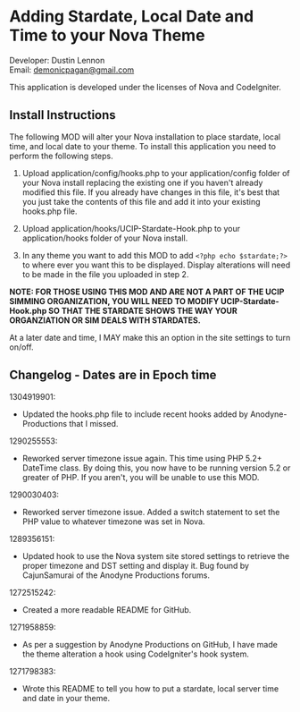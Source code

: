 Adding Stardate, Local Date and Time to your Nova Theme
=======================================================
Developer: Dustin Lennon<br />
Email: <demonicpagan@gmail.com>

This application is developed under the licenses of Nova and CodeIgniter.

Install Instructions
--------------------
The following MOD will alter your Nova installation to place stardate, local time, and local date to your theme.
To install this application you need to perform the following steps.

1. Upload application/config/hooks.php to your application/config folder of your Nova install replacing 
the existing one if you haven't already modified this file. If you already have changes in this file, it's best 
that you just take the contents of this file and add it into your existing hooks.php file.

2. Upload application/hooks/UCIP-Stardate-Hook.php to your application/hooks folder of your Nova install.

3. In any theme you want to add this MOD to add `<?php echo $stardate;?>` to where ever you want this to be displayed.
Display alterations will need to be made in the file you uploaded in step 2.

**NOTE: FOR THOSE USING THIS MOD AND ARE NOT A PART OF THE UCIP SIMMING ORGANIZATION, YOU WILL NEED TO MODIFY UCIP-Stardate-Hook.php
SO THAT THE STARDATE SHOWS THE WAY YOUR ORGANZIATION OR SIM DEALS WITH STARDATES.**

At a later date and time, I MAY make this an option in the site settings to turn on/off.

Changelog - Dates are in Epoch time
-----------------------------------
1304919901:

*	Updated the hooks.php file to include recent hooks added by Anodyne-Productions that I missed.

1290255553:

*	Reworked server timezone issue again. This time using PHP 5.2+ DateTime class. By doing this, you now have to be running version 5.2 or greater of PHP. If you aren't, you will be unable to use this MOD.

1290030403:

*	Reworked server timezone issue. Added a switch statement to set the PHP value to whatever timezone was set in Nova.

1289356151:

*	Updated hook to use the Nova system site stored settings to retrieve the proper timezone and DST setting and display it.
Bug found by CajunSamurai of the Anodyne Productions forums.


1272515242:

*	Created a more readable README for GitHub.

1271958859:

*	As per a suggestion by Anodyne Productions on GitHub, I have made the theme alteration a hook using
CodeIgniter's hook system.

1271798383:

*	Wrote this README to tell you how to put a stardate, local server time and date in your theme.